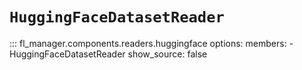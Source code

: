 # `HuggingFaceDatasetReader`

::: fl_manager.components.readers.huggingface
    options:
      members:
      - HuggingFaceDatasetReader
      show_source: false

